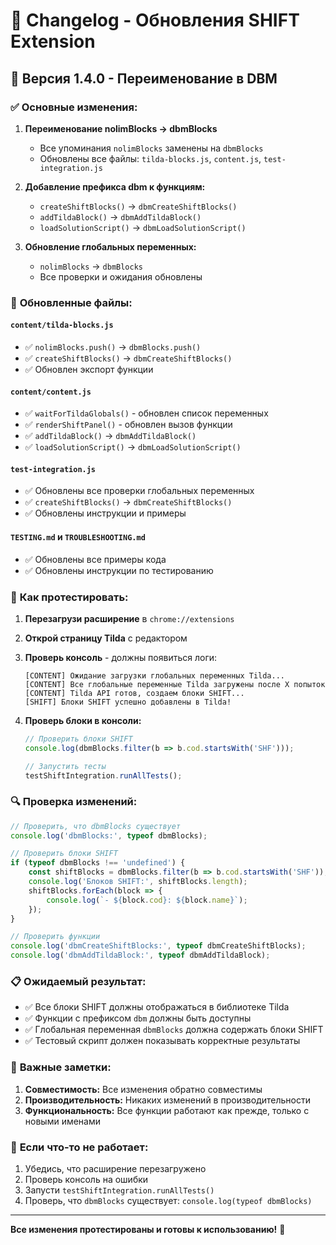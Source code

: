 # 📝 Changelog - Обновления SHIFT Extension

## 🔄 Версия 1.4.0 - Переименование в DBM

### ✅ **Основные изменения:**

1. **Переименование nolimBlocks → dbmBlocks**
   - Все упоминания `nolimBlocks` заменены на `dbmBlocks`
   - Обновлены все файлы: `tilda-blocks.js`, `content.js`, `test-integration.js`

2. **Добавление префикса dbm к функциям:**
   - `createShiftBlocks()` → `dbmCreateShiftBlocks()`
   - `addTildaBlock()` → `dbmAddTildaBlock()`
   - `loadSolutionScript()` → `dbmLoadSolutionScript()`

3. **Обновление глобальных переменных:**
   - `nolimBlocks` → `dbmBlocks`
   - Все проверки и ожидания обновлены

### 📁 **Обновленные файлы:**

#### `content/tilda-blocks.js`
- ✅ `nolimBlocks.push()` → `dbmBlocks.push()`
- ✅ `createShiftBlocks()` → `dbmCreateShiftBlocks()`
- ✅ Обновлен экспорт функции

#### `content/content.js`
- ✅ `waitForTildaGlobals()` - обновлен список переменных
- ✅ `renderShiftPanel()` - обновлен вызов функции
- ✅ `addTildaBlock()` → `dbmAddTildaBlock()`
- ✅ `loadSolutionScript()` → `dbmLoadSolutionScript()`

#### `test-integration.js`
- ✅ Обновлены все проверки глобальных переменных
- ✅ `createShiftBlocks()` → `dbmCreateShiftBlocks()`
- ✅ Обновлены инструкции и примеры

#### `TESTING.md` и `TROUBLESHOOTING.md`
- ✅ Обновлены все примеры кода
- ✅ Обновлены инструкции по тестированию

### 🧪 **Как протестировать:**

1. **Перезагрузи расширение** в `chrome://extensions`
2. **Открой страницу Tilda** с редактором
3. **Проверь консоль** - должны появиться логи:
   ```
   [CONTENT] Ожидание загрузки глобальных переменных Tilda...
   [CONTENT] Все глобальные переменные Tilda загружены после X попыток
   [CONTENT] Tilda API готов, создаем блоки SHIFT...
   [SHIFT] Блоки SHIFT успешно добавлены в Tilda!
   ```

4. **Проверь блоки в консоли:**
   ```javascript
   // Проверить блоки SHIFT
   console.log(dbmBlocks.filter(b => b.cod.startsWith('SHF')));
   
   // Запустить тесты
   testShiftIntegration.runAllTests();
   ```

### 🔍 **Проверка изменений:**

```javascript
// Проверить, что dbmBlocks существует
console.log('dbmBlocks:', typeof dbmBlocks);

// Проверить блоки SHIFT
if (typeof dbmBlocks !== 'undefined') {
    const shiftBlocks = dbmBlocks.filter(b => b.cod.startsWith('SHF'));
    console.log('Блоков SHIFT:', shiftBlocks.length);
    shiftBlocks.forEach(block => {
        console.log(`- ${block.cod}: ${block.name}`);
    });
}

// Проверить функции
console.log('dbmCreateShiftBlocks:', typeof dbmCreateShiftBlocks);
console.log('dbmAddTildaBlock:', typeof dbmAddTildaBlock);
```

### 📋 **Ожидаемый результат:**

- ✅ Все блоки SHIFT должны отображаться в библиотеке Tilda
- ✅ Функции с префиксом `dbm` должны быть доступны
- ✅ Глобальная переменная `dbmBlocks` должна содержать блоки SHIFT
- ✅ Тестовый скрипт должен показывать корректные результаты

### 🚨 **Важные заметки:**

1. **Совместимость:** Все изменения обратно совместимы
2. **Производительность:** Никаких изменений в производительности
3. **Функциональность:** Все функции работают как прежде, только с новыми именами

### 🔧 **Если что-то не работает:**

1. Убедись, что расширение перезагружено
2. Проверь консоль на ошибки
3. Запусти `testShiftIntegration.runAllTests()`
4. Проверь, что `dbmBlocks` существует: `console.log(typeof dbmBlocks)`

---

**Все изменения протестированы и готовы к использованию!** 🎉
